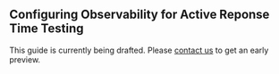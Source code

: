 ## Configuring Observability for Active Reponse Time Testing

This guide is currently being drafted. Please [contact us](/contact/#contact) to get an early preview.